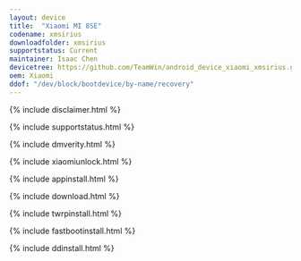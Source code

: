 ```yaml
---
layout: device
title:  "Xiaomi MI 8SE"
codename: xmsirius
downloadfolder: xmsirius
supportstatus: Current
maintainer: Isaac Chen
devicetree: https://github.com/TeamWin/android_device_xiaomi_xmsirius.git
oem: Xiaomi
ddof: "/dev/block/bootdevice/by-name/recovery"
---
```


{% include disclaimer.html %}

{% include supportstatus.html %}

{% include dmverity.html %}

{% include xiaomiunlock.html %}

{% include appinstall.html %}

{% include download.html %}

{% include twrpinstall.html %}

{% include fastbootinstall.html %}

{% include ddinstall.html %}
